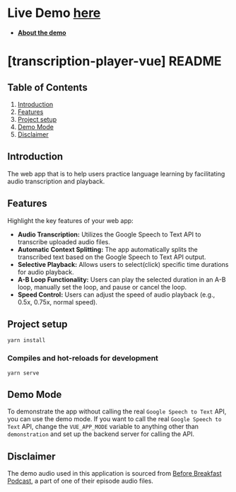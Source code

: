 
# Live Demo [here](https://biuleung.github.io/transcription-player-frontend/)
- **[About the demo](#demo-mode)**

# [transcription-player-vue] README

## Table of Contents

1. [Introduction](#introduction)
2. [Features](#features)
3. [Project setup](#Project-setup)
4. [Demo Mode](#demo-mode)
5. [Disclaimer](#disclaimer)
## Introduction

The web app that is to help users practice language learning by facilitating audio transcription and playback.

## Features

Highlight the key features of your web app:

- **Audio Transcription:** Utilizes the Google Speech to Text API to transcribe uploaded audio files.
- **Automatic Context Splitting:** The app automatically splits the transcribed text based on the Google Speech to Text API output.
- **Selective Playback:** Allows users to select(click) specific time durations for audio playback.
- **A-B Loop Functionality:** Users can play the selected duration in an A-B loop, manually set the loop, and pause or cancel the loop.
- **Speed Control:** Users can adjust the speed of audio playback (e.g., 0.5x, 0.75x, normal speed).

## Project setup
```
yarn install
```

### Compiles and hot-reloads for development
```
yarn serve
```

## Demo Mode

To demonstrate the app without calling the real `Google Speech to Text` API, you can use the demo mode. If you want to call the real `Google Speech to Text` API, change the `VUE_APP_MODE` variable to anything other than `demonstration` and set up the backend server for calling the API.

## Disclaimer
The demo audio used in this application is sourced from [Before Breakfast Podcast](https://lauravanderkam.com/before-breakfast-podcast/), a part of one of their episode audio files.
